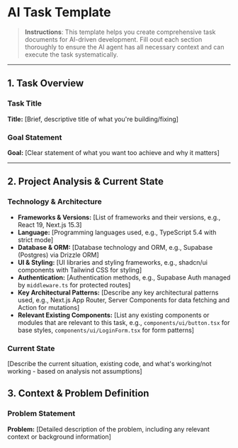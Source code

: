 # AI Task Template

> **Instructions**: This template helps you create comprehensive task documents for AI-driven development. Fill oout each section thoroughly to ensure the AI agent has all necessary context and can execute the task systematically.

---

## 1. Task Overview

### Task Title
<!-- Provide a clear, specific title for this task. -->
**Title:** [Brief, descriptive title of what you're building/fixing]

### Goal Statement
<!-- One paragraph describing the high-level objective -->
**Goal:** [Clear statement of what you want too achieve and why it matters]

---

## 2. Project Analysis & Current State

### Technology & Architecture
<!-- 
AI Agent: Analyze the project to fill this out.
- Check `package.json` for versions and dependencies.
- Check `tsconfig.json` for TypeScript configuration
- Check `tailwind.config.js` for styling and theme.
- Check `drizzle/schema` for database schema.
- Check `middleware.ts` for authentication and routing.
- Check `components/` for existing UI patterns.
-->
- **Frameworks & Versions:** [List of frameworks and their versions, e.g., React 19, Next.js 15.3]
- **Language:** [Programming languages used, e.g., TypeScript 5.4 with strict mode]
- **Database & ORM:** [Database technology and ORM, e.g., Supabase (Postgres) via Drizzle ORM]
- **UI & Styling:** [UI libraries and styling frameworks, e.g., shadcn/ui components with Tailwind CSS for styling]
- **Authentication:** [Authentication methods, e.g., Supabase Auth managed by `middleware.ts` for protected routes]
- **Key Architectural Patterns:** [Describe any key architectural patterns used, e.g., Next.js App Router, Server Components for data fetching and Action for mutations]
- **Relevant Existing Components:** [List any existing components or modules that are relevant to this task, e.g., `components/ui/button.tsx` for base styles, `components/ui/LoginForm.tsx` for form patterns]

### Current State
<!-- Describe what exists today based on actual analysis -->
[Describe the current situation, existing code, and what's working/not working - based on analysis not assumptions]

## 3. Context & Problem Definition

### Problem Statement
<!-- Clearly define the problem or opportunity this task addresses -->
**Problem:** [Detailed description of the problem, including any relevant context or background information]
